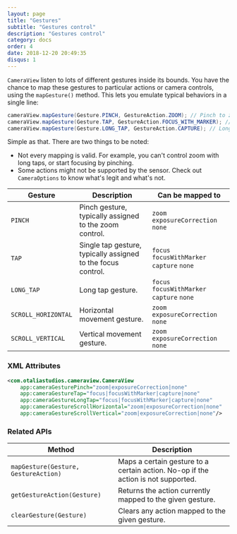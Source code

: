 ```yaml
---
layout: page
title: "Gestures"
subtitle: "Gestures control"
description: "Gestures control"
category: docs
order: 4
date: 2018-12-20 20:49:35
disqus: 1
---
```


`CameraView` listen to lots of different gestures inside its bounds. You have the chance to map
these gestures to particular actions or camera controls, using the `mapGesture()` method.
This lets you emulate typical behaviors in a single line:

```java
cameraView.mapGesture(Gesture.PINCH, GestureAction.ZOOM); // Pinch to zoom!
cameraView.mapGesture(Gesture.TAP, GestureAction.FOCUS_WITH_MARKER); // Tap to focus!
cameraView.mapGesture(Gesture.LONG_TAP, GestureAction.CAPTURE); // Long tap to shoot!
```

Simple as that. There are two things to be noted:

- Not every mapping is valid. For example, you can't control zoom with long taps, or start focusing by pinching.
- Some actions might not be supported by the sensor. Check out `CameraOptions` to know what's legit and what's not.

|Gesture|Description|Can be mapped to|
|-------------|-----------|----------------|
|`PINCH`|Pinch gesture, typically assigned to the zoom control.|`zoom` `exposureCorrection` `none`|
|`TAP`|Single tap gesture, typically assigned to the focus control.|`focus` `focusWithMarker` `capture` `none`|
|`LONG_TAP`|Long tap gesture.|`focus` `focusWithMarker` `capture` `none`|
|`SCROLL_HORIZONTAL`|Horizontal movement gesture.|`zoom` `exposureCorrection` `none`|
|`SCROLL_VERTICAL`|Vertical movement gesture.|`zoom` `exposureCorrection` `none`|

### XML Attributes

```xml
<com.otaliastudios.cameraview.CameraView
    app:cameraGesturePinch="zoom|exposureCorrection|none"
    app:cameraGestureTap="focus|focusWithMarker|capture|none"
    app:cameraGestureLongTap="focus|focusWithMarker|capture|none"
    app:cameraGestureScrollHorizontal="zoom|exposureCorrection|none"
    app:cameraGestureScrollVertical="zoom|exposureCorrection|none"/>
```

### Related APIs

|Method|Description|
|------|-----------|
|`mapGesture(Gesture, GestureAction)`|Maps a certain gesture to a certain action. No-op if the action is not supported.|
|`getGestureAction(Gesture)`|Returns the action currently mapped to the given gesture.|
|`clearGesture(Gesture)`|Clears any action mapped to the given gesture.|

